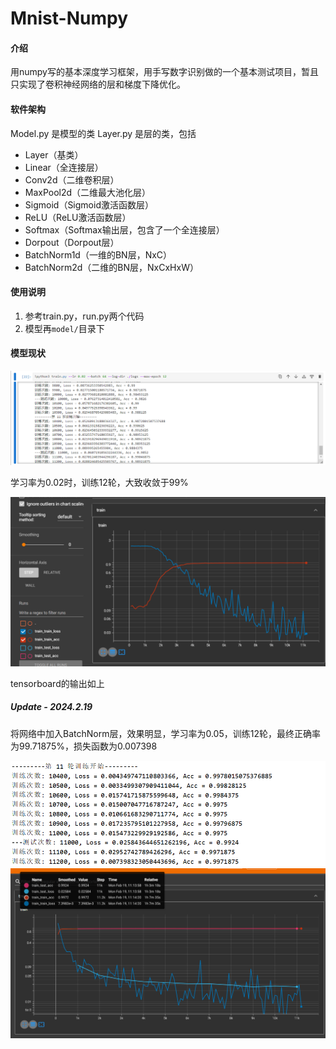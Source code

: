# Mnist-Numpy

#### 介绍
用numpy写的基本深度学习框架，用手写数字识别做的一个基本测试项目，暂且只实现了卷积神经网络的层和梯度下降优化。

#### 软件架构
Model.py 是模型的类
Layer.py 是层的类，包括
- Layer（基类）
- Linear（全连接层）
- Conv2d（二维卷积层）
- MaxPool2d（二维最大池化层）
- Sigmoid（Sigmoid激活函数层）
- ReLU（ReLU激活函数层）
- Softmax（Softmax输出层，包含了一个全连接层）
- Dorpout（Dorpout层）
- BatchNorm1d（一维的BN层，NxC）
- BatchNorm2d（二维的BN层，NxCxHxW）


#### 使用说明

1.  参考train.py，run.py两个代码
2.  模型再`model/`目录下

#### 模型现状

<img src="README.assets/image-20231222215655332.png" alt="image-20231222215655332" style="zoom:80%;" />

学习率为0.02时，训练12轮，大致收敛于99%

<img src="README.assets/image-20231222215812901.png" alt="image-20231222215812901" style="zoom:80%;" />

tensorboard的输出如上

##### Update - 2024.2.19
将网络中加入BatchNorm层，效果明显，学习率为0.05，训练12轮，最终正确率为99.71875%，损失函数为0.007398

<img src="README.assets/image-20240219124708626.png" alt="image-20240219124708626" style="zoom:80%;" />

<img src="README.assets/image-20240219124843199.png" alt="image-20240219124843199" style="zoom:80%;" />

